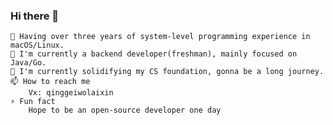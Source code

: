 ### Hi there 👋

<!--
**Smartxiaowang/Smartxiaowang** is a ✨ _special_ ✨ repository because its `README.md` (this file) appears on your GitHub profile.

Here are some ideas to get you started:

- 🔭 I’m currently working on ...
- 🌱 I’m currently learning ...
- 👯 I’m looking to collaborate on ...
- 🤔 I’m looking for help with ...
- 💬 Ask me about ...
- 📫 How to reach me: ...
- 😄 Pronouns: ...
- ⚡ Fun fact: ...
-->

    🧳 Having over three years of system-level programming experience in macOS/Linux.
    🔭 I'm currently a backend developer(freshman), mainly focused on Java/Go.
    🌱 I'm currently solidifying my CS foundation, gonna be a long journey.
    📫 How to reach me
        Vx: qinggeiwolaixin
    ⚡ Fun fact
        Hope to be an open-source developer one day
